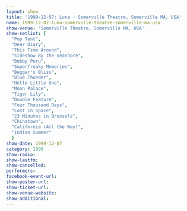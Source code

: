 ```yaml
---
layout: show
title: '1999-12-07: Luna - Somerville Theatre, Somerville MA, USA'
name: 1999-12-07-luna-somerville-theatre-somerville-ma-usa
show-venue: 'Somerville Theatre, Somerville MA, USA'
show-setlist: [
  "Pup Tent",
  "Dear Diary",
  "This Time Around",
  "Sideshow By The Seashore",
  "Bobby Peru",
  "Superfreaky Memories",
  "Beggar's Bliss",
  "Blue Thunder",
  "Hello Little One",
  "Moon Palace",
  "Tiger Lily",
  "Double Feature",
  "Four Thousand Days",
  "Lost In Space",
  "23 Minutes in Brussels",
  "Chinatown",
  "California (All the Way)",
  "Indian Summer"
  ]
show-date: 1999-12-07
category: 1999
show-radio: 
show-lastfm: 
show-cancelled: 
performers: 
facebook-event-url: 
show-poster-url: 
show-ticket-url: 
show-venue-website: 
show-additional: 
---
```


